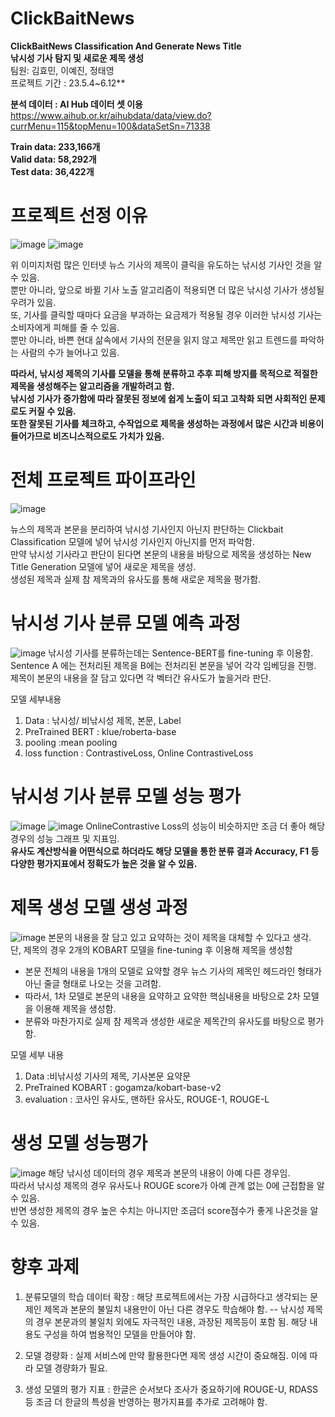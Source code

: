 # ClickBaitNews
**ClickBaitNews Classification And Generate News Title**\
**낚시성 기사 탐지 및 새로운 제목 생성**\
팀원: 김효민, 이예진, 정태영\
프로젝트 기간 : 23.5.4~6.12**

**분석 데이터 : AI Hub 데이터 셋 이용** https://www.aihub.or.kr/aihubdata/data/view.do?currMenu=115&topMenu=100&dataSetSn=71338 

**Train data: 233,166개**\
**Valid data: 58,292개**\
**Test data: 36,422개**


# 프로젝트 선정 이유
![image](https://github.com/user-attachments/assets/3c959eb4-bf07-4bf8-bf4e-05005c78e6ec)
![image](https://github.com/user-attachments/assets/752e22ab-6497-4fcd-a074-4fc53e3f4d88)

위 이미지처럼 많은 인터넷 뉴스 기사의 제목이 클릭을 유도하는 낚시성 기사인 것을 알 수 있음.\
뿐만 아니라, 앞으로 바뀔 기사 노출 알고리즘이 적용되면 더 많은 낚시성 기사가 생성될 우려가 있음.\
또, 기사를 클릭할 때마다 요금을 부과하는 요금제가 적용될 경우 이러한 낚시성 기사는 소비자에게 피해를 줄 수 있음.\
뿐만 아니라, 바쁜 현대 삶속에서 기사의 전문을 읽지 않고 제목만 읽고 트렌드를 파악하는 사람의 수가 늘어나고 있음.

**따라서, 낚시성 제목의 기사를 모델을 통해 분류하고 추후 피해 방지를 목적으로 적절한 제목을 생성해주는 알고리즘을 개발하려고 함.**\
**낚시성 기사가 증가함에 따라 잘못된 정보에 쉽게 노출이 되고 고착화 되면 사회적인 문제로도 커질 수 있음.**\
**또한 잘못된 기사를 체크하고, 수작업으로 제목을 생성하는 과정에서 많은 시간과 비용이 들어가므로 비즈니스적으로도 가치가 있음.**

# 전체 프로젝트 파이프라인
![image](https://github.com/user-attachments/assets/49f5ccb3-5f06-413a-9a56-514053f7bde3)

뉴스의 제목과 본문을 분리하여 낚시성 기사인지 아닌지 판단하는 Clickbait Classification 모델에 넣어 낚시성 기사인지 아닌지를 먼저 파악함.\
만약 낚시성 기사라고 판단이 된다면 본문의 내용을 바탕으로 제목을 생성하는 New Title Generation 모델에 넣어 새로운 제목을 생성.\
생성된 제목과 실제 참 제목과의 유사도를 통해 새로운 제목을 평가함.

# 낚시성 기사 분류 모델 예측 과정
![image](https://github.com/user-attachments/assets/a38dd7d9-5ad6-4d49-9ab9-a58f6db685f2)
낚시성 기사를 분류하는데는 Sentence-BERT를 fine-tuning 후 이용함.\
Sentence A 에는 전처리된 제목을 B에는 전처리된 본문을 넣어 각각 임베딩을 진행.\
제목이 본문의 내용을 잘 담고 있다면 각 벡터간 유사도가 높을거라 판단.

모델 세부내용
1. Data : 낚시성/ 비낚시성 제목, 본문, Label 
2. PreTrained BERT : klue/roberta-base
3. pooling :mean pooling
4. loss function : ContrastiveLoss, Online ContrastiveLoss

# 낚시성 기사 분류 모델 성능 평가
![image](https://github.com/user-attachments/assets/61f89cc0-4268-4a4e-9aaa-64f22db125c4)
![image](https://github.com/user-attachments/assets/a52298aa-9b11-4993-8881-a7e6d75b4796)
OnlineContrastive Loss의 성능이 비슷하지만 조금 더 좋아 해당 경우의 성능 그래프 및 지표임.\
**유사도 계산방식을 어떤식으로 하더라도 해당 모델을 통한 분류 결과 Accuracy, F1 등 다양한 평가지표에서 정확도가 높은 것을 알 수 있음.**

# 제목 생성 모델 생성 과정
![image](https://github.com/user-attachments/assets/9908fa5b-cafd-410a-b945-c472d6968971)
본문의 내용을 잘 담고 있고 요약하는 것이 제목을 대체할 수 있다고 생각.\
단, 제목의 경우 2개의 KOBART 모델을 fine-tuning 후 이용해 제목을 생성함
- 본문 전체의 내용을 1개의 모델로 요약할 경우 뉴스 기사의 제목인 헤드라인 형태가 아닌 줄글 형태로 나오는 것을 고려함.
- 따라서, 1차 모델로 본문의 내용을 요약하고 요약한 핵심내용을 바탕으로 2차 모델을 이용해 제목을 생성함.
- 분류와 마찬가지로 실제 참 제목과 생성한 새로운 제목간의 유사도를 바탕으로 평가함.

모델 세부 내용
1. Data :비낚시성 기사의 제목, 기사본문 요약문 
2. PreTrained KOBART : gogamza/kobart-base-v2
3. evaluation : 코사인 유사도, 맨하탄 유사도, ROUGE-1, ROUGE-L

# 생성 모델 성능평가 
![image](https://github.com/user-attachments/assets/b3dfc456-b0b9-4df7-b2ab-2c7efbb65384)
해당 낚시성 데이터의 경우 제목과 본문의 내용이 아예 다른 경우임.\
따라서 낚시성 제목의 경우 유사도나 ROUGE score가 아예 관계 없는 0에 근접함을 알 수 있음.\
반면 생성한 제목의 경우 높은 수치는 아니지만 조금더 score점수가 좋게 나온것을 알 수 있음.

# 향후 과제
1. 분류모델의 학습 데이터 확장 : 해당 프로젝트에서는 가장 시급하다고 생각되는 문제인 제목과 본문의 불일치 내용만이 아닌 다른 경우도 학습해야 함.
-- 낚시성 제목의 경우 본문과의 불일치 외에도 자극적인 내용, 과장된 제목등이 포함 됨. 해당 내용도 구성을 하여 범용적인 모델을 만들어야 함.

2. 모델 경량화 : 실제 서비스에 만약 활용한다면 제목 생성 시간이 중요해짐. 이에 따라 모델 경량화가 필요.

3. 생성 모델의 평가 지표 : 한글은 순서보다 조사가 중요하기에 ROUGE-U, RDASS 등 조금 더 한글의 특성을 반영하는 평가지표를 추가로 고려해야 함. 


